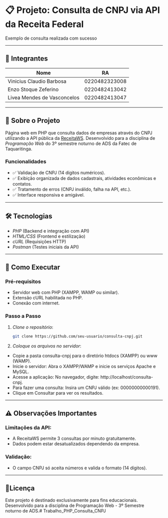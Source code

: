 # 📋 Projeto: Consulta de CNPJ via API da Receita Federal

Exemplo de consulta realizada com sucesso

---

## 👥 Integrantes
| Nome                          | RA               |
|-------------------------------|------------------|
| Vinicius Claudio Barbosa      | 0220482323008    |
| Enzo Stoque Zeferino          | 0220482413042    |
| Livea Mendes de Vasconcelos   | 0220482413047    |

---

## 🚀 Sobre o Projeto
Página web em PHP que consulta dados de empresas através do CNPJ utilizando a API pública da [ReceitaWS](https://receitaws.com.br). Desenvolvido para a disciplina de *Programação Web* do 3º semestre noturno de ADS da Fatec de Taquaritinga.

### Funcionalidades
- ✅ Validação de CNPJ (14 dígitos numéricos).
- ✅ Exibição organizada de dados cadastrais, atividades econômicas e contatos.
- ✅ Tratamento de erros (CNPJ inválido, falha na API, etc.).
- ✅ Interface responsiva e amigável.

---

## 🛠 Tecnologias
- *PHP* (Backend e integração com API)
- *HTML/CSS* (Frontend e estilização)
- *cURL* (Requisições HTTP)
- *Postman* (Testes iniciais da API)

---

## 📌 Como Executar

### Pré-requisitos
- Servidor web com PHP (XAMPP, WAMP ou similar).
- Extensão cURL habilitada no PHP.
- Conexão com internet.

### Passo a Passo
1. *Clone o repositório*:
   ```bash
   git clone https://github.com/seu-usuario/consulta-cnpj.git

2. *Coloque os arquivos no servidor*:
- Copie a pasta consulta-cnpj para o diretório htdocs (XAMPP) ou www (WAMP).
- Inicie o servidor: Abra o XAMPP/WAMP e inicie os serviços Apache e MySQL.
- Acesse a aplicação: No navegador, digite: http://localhost/consulta-cnpj.
- Para fazer uma consulta: Insira um CNPJ válido (ex: 00000000000191).
- Clique em Consultar para ver os resultados.

--- 

## ⚠ Observações Importantes

### Limitações da API:
- A ReceitaWS permite 3 consultas por minuto gratuitamente.
- Dados podem estar desatualizados dependendo da empresa.

### Validação:
- O campo CNPJ só aceita números e valida o formato (14 dígitos).

---

## 📄Licença
Este projeto é destinado exclusivamente para fins educacionais.
Desenvolvido para a disciplina de Programação Web - 3º Semestre noturno de ADS.# Trabalho_PHP_Consulta_CNPJ
